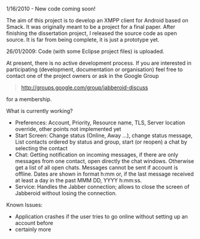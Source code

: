 1/16/2010 - New code coming soon!

The aim of this project is to develop an XMPP client for Android based on Smack. It was originally meant to be a project for a final paper. After finishing the dissertation project, I released the source code as open source. It is far from being complete, it is just a prototype yet.

26/01/2009: Code (with some Eclipse project files) is uploaded.

At present, there is no active development process. If you are interested in participating (development, documentation or organisation) feel free to contact one of the project owners or ask in the Google Group

> http://groups.google.com/group/jabberoid-discuss

for a membership.

What is currently working?

  * Preferences: Account, Priority, Resource name, TLS, Server location override, other points not implemented yet
  * Start Screen: Change status (Online, Away ...), change status message, List contacts ordered by status and group, start (or reopen) a chat by selecting the contact
  * Chat: Getting notification on incoming messages, if there are only messages from one contact, open directly the chat windows. Otherwise get a list of all open chats. Messages cannot be sent if account is offline. Dates are shown in format h:mm or, if the last message received at least a day in the past MMM DD, YYYY h:mm:ss.
  * Service: Handles the Jabber connection; allows to close the screen of Jabberoid without losing the connection.

Known Issues:
  * Application crashes if the user tries to go online without setting up an account before
  * certainly more